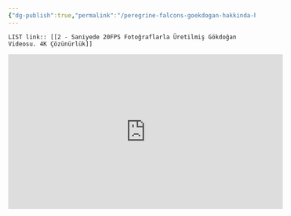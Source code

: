 ```yaml
---
{"dg-publish":true,"permalink":"/peregrine-falcons-goekdogan-hakkinda-hersey/goekdogan-nasil-birsey-4-k/2-saniyede-20-fps-fotograflarla-ueretilmis-goekdogan-videosu-4-k-coezuenuerluek/"}
---
```


`LIST link:: [[2 - Saniyede 20FPS Fotoğraflarla Üretilmiş Gökdoğan Videosu. 4K Çözünürlük]] `

<iframe width="560" height="315" src="https://www.youtube.com/embed/baLeLNGZQwU?si=U9FM8w-Nu4QrJSzk" title="YouTube video player" frameborder="0" allow="accelerometer; autoplay; clipboard-write; encrypted-media; gyroscope; picture-in-picture; web-share" referrerpolicy="strict-origin-when-cross-origin" allowfullscreen></iframe>


